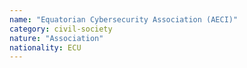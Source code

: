 ```yaml
---
name: "Equatorian Cybersecurity Association (AECI)"
category: civil-society
nature: "Association"
nationality: ECU
---
```

    
